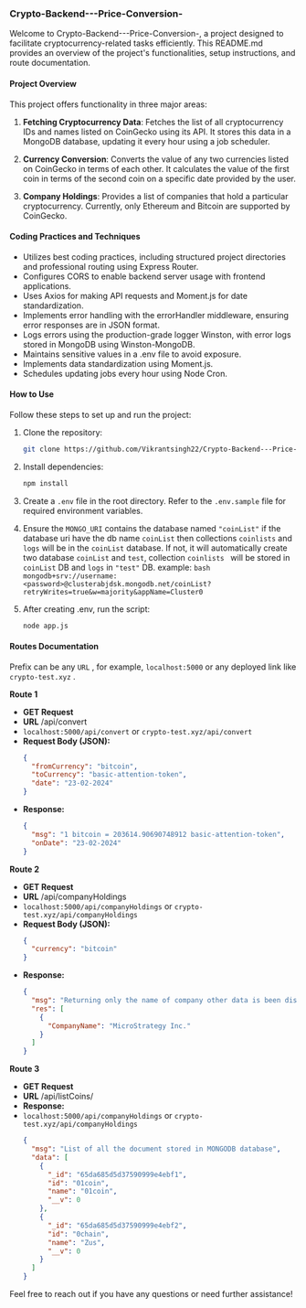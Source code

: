 ### Crypto-Backend---Price-Conversion-

Welcome to Crypto-Backend---Price-Conversion-, a project designed to facilitate cryptocurrency-related tasks efficiently. This README.md provides an overview of the project's functionalities, setup instructions, and route documentation.

#### Project Overview

This project offers functionality in three major areas:

1. **Fetching Cryptocurrency Data**: Fetches the list of all cryptocurrency IDs and names listed on CoinGecko using its API. It stores this data in a MongoDB database, updating it every hour using a job scheduler.

2. **Currency Conversion**: Converts the value of any two currencies listed on CoinGecko in terms of each other. It calculates the value of the first coin in terms of the second coin on a specific date provided by the user.

3. **Company Holdings**: Provides a list of companies that hold a particular cryptocurrency. Currently, only Ethereum and Bitcoin are supported by CoinGecko.

#### Coding Practices and Techniques

- Utilizes best coding practices, including structured project directories and professional routing using Express Router.
- Configures CORS to enable backend server usage with frontend applications.
- Uses Axios for making API requests and Moment.js for date standardization.
- Implements error handling with the errorHandler middleware, ensuring error responses are in JSON format.
- Logs errors using the production-grade logger Winston, with error logs stored in MongoDB using Winston-MongoDB.
- Maintains sensitive values in a .env file to avoid exposure.
- Implements data standardization using Moment.js.
- Schedules updating jobs every hour using Node Cron.

#### How to Use

Follow these steps to set up and run the project:

1. Clone the repository:

   ```bash
   git clone https://github.com/Vikrantsingh22/Crypto-Backend---Price-Conversion-.git
   ```

2. Install dependencies:

   ```bash
   npm install
   ```

3. Create a `.env` file in the root directory. Refer to the `.env.sample` file for required environment variables.

4. Ensure the `MONGO_URI` contains the database named `"coinList"` if the database uri have the db name `coinList` then collections `coinlists` and `logs` will be in the `coinList` database. If not, it will automatically create two database `coinList` and `test`, collection `coinlists ` will be stored in ` coinList` DB and `logs` in `"test"` DB.
   example:
   `bash
    mongodb+srv://username:<password>@clusterabjdsk.mongodb.net/coinList?retryWrites=true&w=majority&appName=Cluster0
    `

5. After creating .env, run the script:
   ```bash
   node app.js
   ```

#### Routes Documentation

Prefix can be any `URL` , for example, `localhost:5000` or any deployed link like `crypto-test.xyz` .

**Route 1**

- **GET Request**
- **URL** /api/convert
- `localhost:5000/api/convert` or `crypto-test.xyz/api/convert`
- **Request Body (JSON):**
  ```json
  {
    "fromCurrency": "bitcoin",
    "toCurrency": "basic-attention-token",
    "date": "23-02-2024"
  }
  ```
- **Response:**
  ```json
  {
    "msg": "1 bitcoin = 203614.90690748912 basic-attention-token",
    "onDate": "23-02-2024"
  }
  ```

**Route 2**

- **GET Request**
- **URL** /api/companyHoldings
- `localhost:5000/api/companyHoldings` or `crypto-test.xyz/api/companyHoldings`
- **Request Body (JSON):**
  ```json
  {
    "currency": "bitcoin"
  }
  ```
- **Response:**
  ```json
  {
    "msg": "Returning only the name of company other data is been discarded intentionally",
    "res": [
      {
        "CompanyName": "MicroStrategy Inc."
      }
    ]
  }
  ```

**Route 3**

- **GET Request**
- **URL** /api/listCoins/
- **Response:**
- `localhost:5000/api/companyHoldings` or `crypto-test.xyz/api/companyHoldings`
  ```json
  {
    "msg": "List of all the document stored in MONGODB database",
    "data": [
      {
        "_id": "65da685d5d37590999e4ebf1",
        "id": "01coin",
        "name": "01coin",
        "__v": 0
      },
      {
        "_id": "65da685d5d37590999e4ebf2",
        "id": "0chain",
        "name": "Zus",
        "__v": 0
      }
    ]
  }
  ```

Feel free to reach out if you have any questions or need further assistance!
